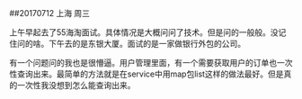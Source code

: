 ##20170712  上海  周三    

上午早起去了55海淘面试。具体情况是大概问问了技术。但是问的一般般。没记住问的啥。下午去的是东银大厦。面试的是一家做银行外包的公司。


有一个问题问的我也是很懵逼。用户管理里面，有一个需要获取用户的订单也一次性查询出来。最简单的方法就是在service中用map包list这样的做法最好。但是真的一次性我没想到怎么能查询出来。

